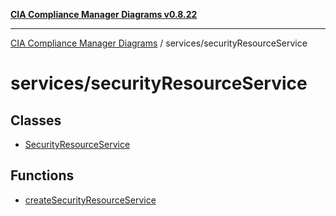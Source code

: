 [**CIA Compliance Manager Diagrams v0.8.22**](../../README.md)

***

[CIA Compliance Manager Diagrams](../../modules.md) / services/securityResourceService

# services/securityResourceService

## Classes

- [SecurityResourceService](classes/SecurityResourceService.md)

## Functions

- [createSecurityResourceService](functions/createSecurityResourceService.md)
